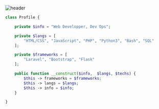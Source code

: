 ![header](https://capsule-render.vercel.app/api?type=waving&color=auto&height=220&section=header&text=Anas&fontSize=60&animation=fadeIn&fontAlignY=38&desc=Web%20Development%20%2F%20DevOps&descAlignY=51&descAlign=62)

```php
class Profile {

    private $info = "Web Developper, Dev Ops";

    private $langs = [
        "HTML/CSS", "JavaScript", "PHP", "Python3", "Bash", "SQL" 
    ];

    private $frameworks = [
        "Laravel", "Bootstrap", "Flask"
    ];

    public function __construct($info,  $langs, $techs) {
        $this -> frameworks = $frameworks;
        $this -> langs = $langs;
        $this -> info = $info;
    }

}
```

